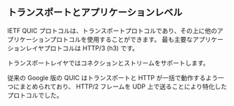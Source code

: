 ## トランスポートとアプリケーションレベル

IETF QUIC プロトコルは、トランスポートプロトコルであり、その上に他のアプリケーションプロトコルを使用することができます。
最も主要なアプリケーションレイヤプロトコルは HTTP/3 (h3) です。

トランスポートレイヤではコネクションとストリームをサポートします。

従来の Google 版の QUIC はトランスポートと HTTP が一括で動作するよう一つにまとめられており、
HTTP/2 フレームを UDP 上で送ることにより特化したプロトコルでした。
